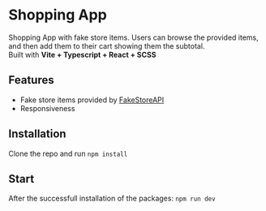 # Shopping App

Shopping App with fake store items. Users can browse the provided items, and then add them to their cart showing them the subtotal.  
Built with **Vite + Typescript + React + SCSS**

## Features
- Fake store items provided by [FakeStoreAPI](https://fakestoreapi.com/)
- Responsiveness

## Installation

Clone the repo and run `npm install`

## Start

After the successfull installation of the packages: `npm run dev`
